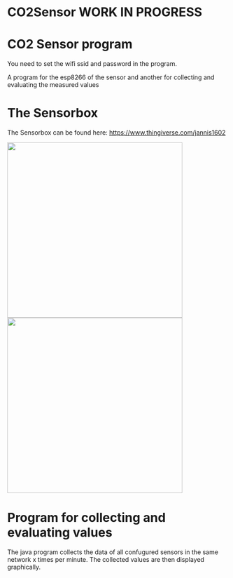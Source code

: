 # CO2Sensor WORK IN PROGRESS

# CO2 Sensor program
You need to set the wifi ssid and password in the program.

A program for the esp8266 of the sensor and another for collecting and evaluating the measured values


# The Sensorbox

The Sensorbox can be found here: https://www.thingiverse.com/jannis1602


<img src="https://user-images.githubusercontent.com/63098334/118721074-addcd480-b82a-11eb-88e6-029365b56ccb.jpg" width="400">
<img src="https://user-images.githubusercontent.com/63098334/118721090-b503e280-b82a-11eb-996c-d8ba4c107b9e.jpg" width="400">


# Program for collecting and evaluating values
The java program collects the data of all confugured sensors in the same network x times per minute. The collected values are then displayed graphically.
